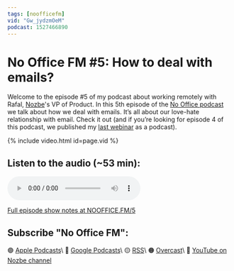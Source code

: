 ```yaml
---
tags: [noofficefm]
vid: "Gw_jydzmOeM"
podcast: 1527466890
---
```


# No Office FM #5: How to deal with emails?

Welcome to the episode #5 of my podcast about working remotely with Rafal, [Nozbe][n]'s VP of Product. In this 5th episode of the [No Office podcast](/noofficefm) we talk about how we deal with emails. It’s all about our love-hate relationship with email. Check it out (and if you’re looking for episode 4 of this podcast, we published my [last webinar](/differently) as a podcast).

{% include video.html id=page.vid %}

<!--More-->

## Listen to the audio (~53 min):

<audio controls>
<source src="https://media.transistor.fm/a3fbd866/46250aa1.mp3" type="audio/mpeg">
</audio>



[Full episode show notes at NOOFFICE.FM/5](https://nooffice.fm/5)

## Subscribe "No Office FM":

🟣 [Apple Podcasts](https://podcasts.apple.com/podcast/no-office/id1527466890)\\
🔵 [Google Podcasts](https://podcasts.google.com/feed/aHR0cHM6Ly9mZWVkcy50cmFuc2lzdG9yLmZtL25vb2ZmaWNl)\\
🟡 [RSS](https://nozbe.com/nooffice.rss)\\
🟠 [Overcast](https://overcast.fm/itunes1527466890/no-office)\\
🔴 [YouTube on Nozbe channel](https://youtube.com/NozbeCom)

[n]: https://nozbe.com/?a=mike